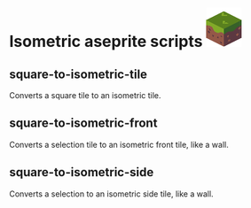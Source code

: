 # Isometric aseprite scripts ![](images/cube.png "Example")

## square-to-isometric-tile
Converts a square tile to an isometric tile.

## square-to-isometric-front
Converts a selection tile to an isometric front tile, like a wall.

## square-to-isometric-side
Converts a selection to an isometric side tile, like a wall.